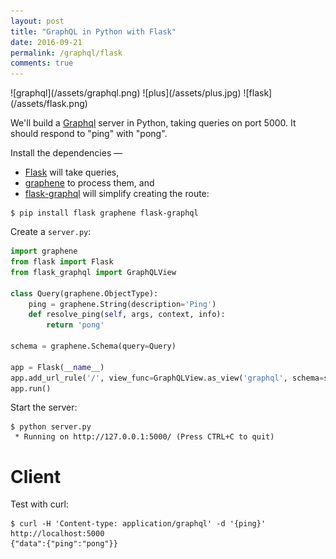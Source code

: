 ```yaml
---
layout: post
title: "GraphQL in Python with Flask"
date: 2016-09-21
permalink: /graphql/flask
comments: true
---
```

<div class="wide-logos" markdown="1">
![graphql](/assets/graphql.png)
![plus](/assets/plus.jpg)
![flask](/assets/flask.png)
</div>

We'll build a [Graphql](http://graphql.org/) server in Python, taking queries
on port 5000. It should respond to "ping" with "pong".

Install the dependencies —

- [Flask](http://flask.pocoo.org) will take queries,
- [graphene](http://graphene-python.org/) to process them, and
- [flask-graphql](https://github.com/graphql-python/flask-graphql) will simplify creating the route:

```shell
$ pip install flask graphene flask-graphql
```
Create a `server.py`:

```python
import graphene
from flask import Flask
from flask_graphql import GraphQLView

class Query(graphene.ObjectType):
    ping = graphene.String(description='Ping')
    def resolve_ping(self, args, context, info):
        return 'pong'

schema = graphene.Schema(query=Query)

app = Flask(__name__)
app.add_url_rule('/', view_func=GraphQLView.as_view('graphql', schema=schema))
app.run()
```

Start the server:

```shell
$ python server.py
 * Running on http://127.0.0.1:5000/ (Press CTRL+C to quit)
```

Client
======
Test with curl:

```shell
$ curl -H 'Content-type: application/graphql' -d '{ping}' http://localhost:5000
{"data":{"ping":"pong"}}
```
